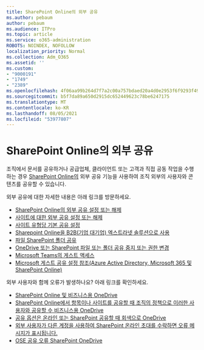 ```yaml
---
title: SharePoint Online의 외부 공유
ms.author: pebaum
author: pebaum
ms.audience: ITPro
ms.topic: article
ms.service: o365-administration
ROBOTS: NOINDEX, NOFOLLOW
localization_priority: Normal
ms.collection: Adm_O365
ms.assetid: ''
ms.custom:
- "9000191"
- "1749"
- "2389"
ms.openlocfilehash: 4f06aa99b264d7f7a2c00a757bdaed20a4d0e2953f6f9293f4987ae448fb17bb
ms.sourcegitcommit: b5f7da89a650d2915dc652449623c78be6247175
ms.translationtype: MT
ms.contentlocale: ko-KR
ms.lasthandoff: 08/05/2021
ms.locfileid: "53977807"
---
```

# <a name="external-sharing-in-sharepoint-online"></a>SharePoint Online의 외부 공유

조직에서 문서를 공유하거나 공급업체, 클라이언트 또는 고객과 직접 공동 작업을 수행하는 경우 [SharePoint Online의](https://docs.microsoft.com/sharepoint/external-sharing-overview) 외부 공유 기능을 사용하여 조직 외부의 사용자와 콘텐츠를 공유할 수 있습니다.

외부 공유에 대한 자세한 내용은 아래 링크를 방문하세요.

- [SharePoint Online의 외부 공유 설정 또는 해제](https://docs.microsoft.com/sharepoint/turn-external-sharing-on-or-off)
- [사이트에 대한 외부 공유 설정 또는 해제](https://docs.microsoft.com/sharepoint/change-external-sharing-site)
- [사이트 유형당 기본 공유 설정](https://docs.microsoft.com/Office365/Enterprise/microsoft-365-guest-settings#sharepoint-site-level)
- [Sharepoint Online을 B2B(기업 대기업) 엑스트라넷 솔루션으로 사용](https://docs.microsoft.com/sharepoint/create-b2b-extranet)
- [파일 SharePoint 폴더 공유](https://support.office.com/article/share-sharepoint-files-or-folders-1fe37332-0f9a-4719-970e-d2578da4941c)
- [OneDrive 또는 SharePoint 파일 또는 폴더 공유 중지 또는 권한 변경](https://support.office.com/article/stop-sharing-onedrive-or-sharepoint-files-or-folders-or-change-permissions-0a36470f-d7fe-40a0-bd74-0ac6c1e13323)
- [Microsoft Teams의 게스트 액세스](https://docs.microsoft.com/MicrosoftTeams/guest-access)
- [Microsoft 게스트 공유 설정 참조(Azure Active Directory, Microsoft 365 및 SharePoint Online)](https://docs.microsoft.com/Office365/Enterprise/microsoft-365-guest-settings)

외부 사용자와 함께 오류가 발생하나요? 아래 링크를 확인하세요.

- [SharePoint Online 및 비즈니스용 OneDrive](https://docs.microsoft.com/sharepoint/support/administration/access-denied-or-need-permission-error-sharepoint-online-or-onedrive-for-business)
- [SharePoint Online에서 항목이나 사이트를 공유할 때 조직의 정책으로 이러한 사용자와 공유할 수 비즈니스용 OneDrive](https://docs.microsoft.com/sharepoint/support/administration/organization-policies-do-not-allow-you-to-share-with-users-error)
- [공유 옵션은 온라인 또는 SharePoint 공유할 때 회색으로 OneDrive](https://docs.microsoft.com/sharepoint/support/administration/sharing-options-grayed-out-when-sharing-from-sharepoint-online-or-onedrive)
- [외부 사용자가 다른 계정을 사용하여 SharePoint 온라인 초대를 수락하면 오류 메시지가 표시됩니다.](https://docs.microsoft.com/sharepoint/support/sharing-and-permissions/error-when-external-user-accepts-an-invitation-by-using-another-account)
- [OSE 공유 오류 SharePoint OneDrive](https://docs.microsoft.com/sharepoint/sharepoint-onedrive-error-message)


